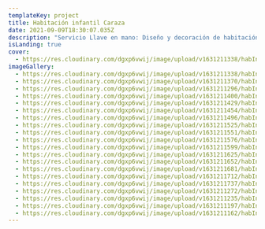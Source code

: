 ```yaml
---
templateKey: project
title: Habitación infantil Caraza
date: 2021-09-09T18:30:07.035Z
description: "Servicio Llave en mano: Diseño y decoración de habitación infantil."
isLanding: true
cover:
  - https://res.cloudinary.com/dgxp6vwij/image/upload/v1631211338/habInfantilCalaza/habCalaza-6_qpwphl.jpg
imageGallery:
  - https://res.cloudinary.com/dgxp6vwij/image/upload/v1631211338/habInfantilCalaza/habCalaza-6_qpwphl.jpg
  - https://res.cloudinary.com/dgxp6vwij/image/upload/v1631211370/habInfantilCalaza/habCalaza-7_ihqbj6.jpg
  - https://res.cloudinary.com/dgxp6vwij/image/upload/v1631211296/habInfantilCalaza/habCalaza-5_fpuvt1.jpg
  - https://res.cloudinary.com/dgxp6vwij/image/upload/v1631211400/habInfantilCalaza/habCalaza-8_r3qnvs.jpg
  - https://res.cloudinary.com/dgxp6vwij/image/upload/v1631211429/habInfantilCalaza/habCalaza-9_tvnnwu.jpg
  - https://res.cloudinary.com/dgxp6vwij/image/upload/v1631211454/habInfantilCalaza/habCalaza-10_mdc05v.jpg
  - https://res.cloudinary.com/dgxp6vwij/image/upload/v1631211496/habInfantilCalaza/habCalaza-11_dgeb5a.jpg
  - https://res.cloudinary.com/dgxp6vwij/image/upload/v1631211525/habInfantilCalaza/habCalaza-12_srjse3.jpg
  - https://res.cloudinary.com/dgxp6vwij/image/upload/v1631211551/habInfantilCalaza/habCalaza-13_s25kvn.jpg
  - https://res.cloudinary.com/dgxp6vwij/image/upload/v1631211576/habInfantilCalaza/habCalaza-14_zuj4n7.jpg
  - https://res.cloudinary.com/dgxp6vwij/image/upload/v1631211599/habInfantilCalaza/habCalaza-15_w2dqm6.jpg
  - https://res.cloudinary.com/dgxp6vwij/image/upload/v1631211625/habInfantilCalaza/habCalaza-16_v9pzoo.jpg
  - https://res.cloudinary.com/dgxp6vwij/image/upload/v1631211652/habInfantilCalaza/habCalaza-17_kjhooq.jpg
  - https://res.cloudinary.com/dgxp6vwij/image/upload/v1631211681/habInfantilCalaza/habCalaza-18_trfenq.jpg
  - https://res.cloudinary.com/dgxp6vwij/image/upload/v1631211712/habInfantilCalaza/habCalaza-19_hj8rvt.jpg
  - https://res.cloudinary.com/dgxp6vwij/image/upload/v1631211737/habInfantilCalaza/habCalaza-20_mlnicx.jpg
  - https://res.cloudinary.com/dgxp6vwij/image/upload/v1631211272/habInfantilCalaza/habCalaza-4_us0tcd.jpg
  - https://res.cloudinary.com/dgxp6vwij/image/upload/v1631211235/habInfantilCalaza/habCalaza-3_xmdbhv.jpg
  - https://res.cloudinary.com/dgxp6vwij/image/upload/v1631211197/habInfantilCalaza/habCalaza-2_q7zl3l.jpg
  - https://res.cloudinary.com/dgxp6vwij/image/upload/v1631211162/habInfantilCalaza/habCalaza-1_xtzcgd.jpg
---
```

